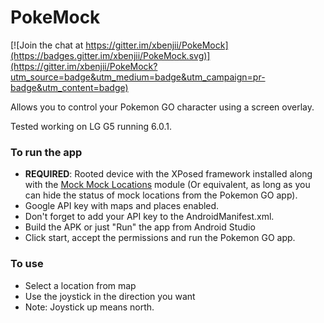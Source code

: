 # PokeMock

[![Join the chat at https://gitter.im/xbenjii/PokeMock](https://badges.gitter.im/xbenjii/PokeMock.svg)](https://gitter.im/xbenjii/PokeMock?utm_source=badge&utm_medium=badge&utm_campaign=pr-badge&utm_content=badge)

Allows you to control your Pokemon GO character using a screen overlay.

Tested working on LG G5 running 6.0.1.

### To run the app
* **REQUIRED**: Rooted device with the XPosed framework installed along with the [Mock Mock Locations](http://repo.xposed.info/module/com.brandonnalls.mockmocklocations) module (Or equivalent, as long as you can hide the status of mock locations from the Pokemon GO app).
* Google API key with maps and places enabled.
* Don't forget to add your API key to the AndroidManifest.xml.
* Build the APK or just "Run" the app from Android Studio
* Click start, accept the permissions and run the Pokemon GO app.

### To use
* Select a location from map
* Use the joystick in the direction you want
* Note: Joystick up means north.
